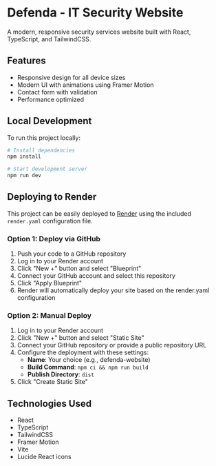 # Defenda - IT Security Website

A modern, responsive security services website built with React, TypeScript, and TailwindCSS.

## Features

- Responsive design for all device sizes
- Modern UI with animations using Framer Motion
- Contact form with validation
- Performance optimized

## Local Development

To run this project locally:

```bash
# Install dependencies
npm install

# Start development server
npm run dev
```

## Deploying to Render

This project can be easily deployed to [Render](https://render.com/) using the included `render.yaml` configuration file.

### Option 1: Deploy via GitHub

1. Push your code to a GitHub repository
2. Log in to your Render account
3. Click "New +" button and select "Blueprint"
4. Connect your GitHub account and select this repository
5. Click "Apply Blueprint"
6. Render will automatically deploy your site based on the render.yaml configuration

### Option 2: Manual Deploy

1. Log in to your Render account
2. Click "New +" button and select "Static Site"
3. Connect your GitHub repository or provide a public repository URL
4. Configure the deployment with these settings:
   - **Name**: Your choice (e.g., defenda-website)
   - **Build Command**: `npm ci && npm run build`
   - **Publish Directory**: `dist`
5. Click "Create Static Site"

## Technologies Used

- React
- TypeScript
- TailwindCSS
- Framer Motion
- Vite
- Lucide React icons 